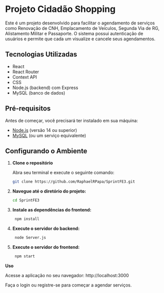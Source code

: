 # Projeto Cidadão Shopping

Este é um projeto desenvolvido para facilitar o agendamento de serviços como Renovação de CNH, Emplacamento de Veículos, Segunda Via de RG, Alistamento Militar e Passaporte. O sistema possui autenticação de usuários e permite que cada um visualize e cancele seus agendamentos.

## Tecnologias Utilizadas

- React
- React Router
- Context API
- CSS
- Node.js (backend) com Express
- MySQL (banco de dados)

## Pré-requisitos

Antes de começar, você precisará ter instalado em sua máquina:

- [Node.js](https://nodejs.org/) (versão 14 ou superior)
- [MySQL](https://www.mysql.com/) (ou um serviço equivalente)

## Configurando o Ambiente

1. **Clone o repositório**

   Abra seu terminal e execute o seguinte comando:

   ```bash
   git clone https://github.com/RaphaelRPapa/SprintFE3.git

2. **Navegue até o diretório do projeto:**

    ```bash
    cd SprintFE3

3. **Instale as dependências do frontend:**

   ```bash
    npm install

4. **Execute o servidor do backend:**

   ```bash
    node Server.js

4. **Execute o servidor do frontend:**

   ```bash
    npm start

**Uso**

   Acesse a aplicação no seu navegador: http://localhost:3000
   
   Faça o login ou registre-se para começar a agendar serviços.



